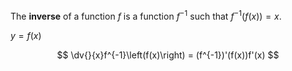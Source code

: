 The **inverse** of a function $f$ is a function $f^{-1}$ such that $f^{-1}(f(x))=x$.

$y = f(x)$

$$
\dv{}{x}f^{-1}\left(f(x)\right) = (f^{-1})'(f(x))f'(x)
$$